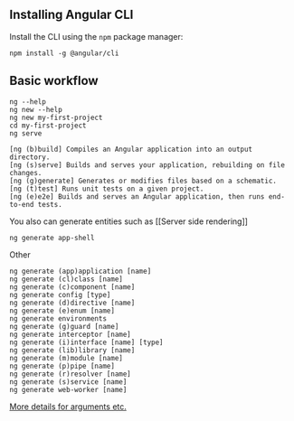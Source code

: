 ## Installing Angular CLI
Install the CLI using the `npm` package manager:
```node
npm install -g @angular/cli
```
## Basic workflow
```node
ng --help
ng new --help
ng new my-first-project
cd my-first-project
ng serve
```
```node
[ng (b)build] Compiles an Angular application into an output directory.
[ng (s)serve] Builds and serves your application, rebuilding on file changes.
[ng (g)generate] Generates or modifies files based on a schematic.
[ng (t)test] Runs unit tests on a given project.
[ng (e)e2e] Builds and serves an Angular application, then runs end-to-end tests.
```
You also can generate entities such as
[[Server side rendering]]
```node
ng generate app-shell 
```
Other
```node
ng generate (app)application [name]
ng generate (cl)class [name]
ng generate (c)component [name]
ng generate config [type]
ng generate (d)directive [name]
ng generate (e)enum [name]
ng generate environments
ng generate (g)guard [name]
ng generate interceptor [name]
ng generate (i)interface [name] [type]
ng generate (lib)library [name]
ng generate (m)module [name]
ng generate (p)pipe [name]
ng generate (r)resolver [name]
ng generate (s)service [name]
ng generate web-worker [name]
```
[More details for arguments etc.](https://angular.io/cli/generate)